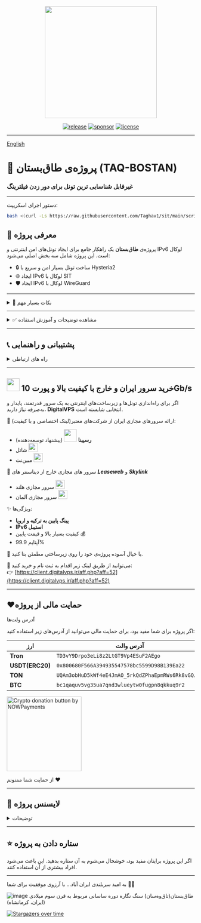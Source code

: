 
<div align="center">
<img src="https://github.com/user-attachments/assets/81a90a84-54f1-42ac-849a-a3ef6e830959" width="300" />
</div>

<div align="center">
  
[![release](https://img.shields.io/badge/release-v2.1.0-%23006400)](#)
[![sponsor](https://img.shields.io/badge/sponsor-DigitalVPS.ir-%23FF0000)](https://client.digitalvps.ir/aff.php?aff=52)
[![license](https://img.shields.io/badge/license-Apache2-%23006400)](#)

</div>

---

[English](https://github.com/ParsaKSH/TAQ-BOSTAN/blob/main/README-en.md)


# 🚀 پروژه‌ی طاق‌بستان (TAQ-BOSTAN)
### غیرقابل شناسایی ترین تونل برای دور زدن فیلترینگ

---

دستور اجرای اسکریپت:

```bash
bash <(curl -Ls https://raw.githubusercontent.com/Taghav1/sit/main/script.sh)
```
## 🌟 معرفی پروژه
پروژه‌ی **طاق‌بستان** یک راهکار جامع برای ایجاد تونل‌های امن اینترنتی و IPv6 لوکال است. این پروژه شامل سه بخش اصلی می‌شود:

- 🔒 ساخت تونل بسیار امن و سریع با Hysteria2
- 🌐 ایجاد IPv6 لوکال با SIT
- 🛡 ایجاد IPv6 لوکال با WireGuard

---
<details>
<summary>📌 نکات بسیار مهم</summary>
   
- لطفا در وارد کردن پورت دقت کنید، پورت هیستریا برای ارتباط بین دو سرور هست و باید در سرور ایران و سرور خارج یک مقدار وارد شود، این پورت باید در سرور آزاد باشد و هیچ سرویس دیگری از آن استفاده نکند، این پورت با پورتی که باید فوروارد شود متفاوت است.
- obfs را فقط در شرایط بسیار سخت‌گیرانه فیلترینگ روشن کنید زیرا باعث افزایش بار پردازشی شده و کیفیت اتصال را تا حد محسوسی کاهش می‌دهد.
- پیشنهاد می‌کنم برای هیستریا از پورت 443 یا دیگر پورت های Https در جهت عادی جلوه دادن بیشتر ارتباط استفاده کنید.
- لطفا لطفا لطفا کانفیگ های سمت کاربر خودتون رو tls دار کنید. این موضوع برای حفاظت از سرور شما در برابر فیلترینگ و اکسسی بسیار حیاتی است.
    
  
</details>

---

<details>
<summary>✅ مشاهده توضیحات و آموزش استفاده</summary>

## 🔒 بخش اول: تونل امن و سریع با Hysteria2
<details>
<summary>✅ مشاهده توضیحات و آموزش استفاده</summary>

### 📌 مزایا:
- تونل رمزنگاری‌شده **TLS 1.3 + QUIC**
- Obfusacation برای پنهان سازی ترافیک
- انتقال تمام ترافیک از طریق یک کانکشن واحد UDP
- Obfuscation برای پنهان سازی ترافیک از DPI
- جلوگیری کامل از مشکوک شدن سرور و ایران اکسس شدن
- رفتار ترافیک مشابه HTTPS عادی (بدون ریسک شناسایی)
- بدون نیاز به دامنه (استفاده از SSL خودامضا)
- بسیار سریع
- دارای اسپیدتست داخلی برای تست پهنای باند هیستریا بین دو سرور تونل شده

### 🚀 نصب آسان:

<details>
<summary>سرور خارج</summary>

1-اسکریپت را روی سرور اجرا کنید و شماره1 را وارد کنید.

2-عدد 1 را وارد کنید تا اسکریپت هیستریا اجرا شود.

3-عدد 2 را وارد کنید.

4-طبق شرایطی که در بخش نکات مهم ذکر شد، اگر قصد استفاده از obfs را دارید، y وارد کنید، در غیر این‌صورت n

5-تعداد کاربران خود را انتخاب کنید.(اگر تعداد کاربر پایینی دارید اما منابع سرور شما بالا هستند، پیشنهاد می‌شود 2 را وارد کنید.)

6-پورت هیستریا را وارد کنید.(طبق توضیحات بالا، این پورت نباید توسط هیچ سرویس دیگری در هیچیک از سرور های شما استفاده شده باشد؛ پیشنهاد می‌کنم از پورت 443 یا دیگر پورت های HTTPS استفاده کنید.)

7-یک رمز دلخواه برای اینباند هیستریا وارد کنید.

8-کانفیگ سرور خارج به پایان رسید.
  
</details>

<details>
<summary>سرور ایران</summary>

1-اسکریپت را روی سرور اجرا کنید و شماره1 را وارد کنید.

2-عدد 1 را وارد کنید.

3-انتخاب کنید که می‌خواهید از IPv6 استفاده کنید یا IPv4(اگر سرور های شما آیپی6 خوبی دارند، پیشنهاد می‌شود از آیپی6 استفاده کنید. سرورهای DigitalVPS آیپی6 بسیار خوب و پایداری دارند.)
(این آیپی برای ارتباط بین سرور ایران و سرور خارج هست و ارتباطی به آیپی که در کانفیگ کاربر قرار میگیرد ندارد.)

4-طبق شرایطی که در بخش نکات مهم ذکر شد، اگر قصد استفاده از obfs را دارید، y وارد کنید، در غیر این‌صورت n

5-تعداد کاربران خود را انتخاب کنید.(اگر تعداد کاربر پایینی دارید اما منابع سرور شما بالا هستند، پیشنهاد می‌شود 2 را وارد کنید.)

6-تعداد سرور های خارج خود که قصد تونل کردن آنها به سرور ایران را دارید وارد کنید.

7-آیپی یا دامنه سرور خارج مورد نظر را وارد کنید.

8-پورت هیستریا را وارد کنید.(همان پورتی که در سرور خارج آن را وارد کردید.)

9-پسورد هیستریا را وارد کنید.(همان پسوردی که در سرور خارج آن را وارد کردید.)

10-در این فیلد، SNI را وارد کنید(برای مثال: google.com)(ترجیحا از یک دامنه معروف خارجی، یا دامنه سرور خارج خود استفاده کنید.)

7-تعداد پورت هایی که قصد فوروارد کردن را در این سرور خارج دارید وارد کنید.

8-به ترتیب پورت ها را وارد کنید.

9-کانفیگ سرور ایران به پایان رسید.

10-حالا برای انجام تست سرعت و پهنای باند بین دو سرور می‌توانید اسکریپت را دوباره اجرا کنید و شماره7 را وارد کنید.

11-از شما شماره سرور می‌خواهد که هرکدام از سرور های خارجی که به سرور ایران متصل کرده باشید را می‌توانید مورد تست قرار دهید، مثلا سرور اول(عدد 1 را وارد کنید.)

12-پهنای باند بین دو سرور شما بعد از رمزنگاری ها و پردازش های هیستریا مشخص می‌شود.(هرچه پردازشگر سرور شما قدرتمند تر باشد، و هاستینگ پهنای باند بیشتری را در اختیار شما قرار داده باشد، سرعت بین دو سرور نیز بیشتر خواهد بود. سرور های DigitalVPS به دلیل برخورداری از منابع سخت افزاری بالا، نتیجه بسیار خوبی به شما هدیه خواهند کرد.(اگر سخت افزار سرور خارج شما هم کافی باشد.))

</details>


</details>

---

## 🌐 بخش دوم: ایجاد IPv6 لوکال با SIT
<details>
<summary>✅ مشاهده توضیحات و آموزش استفاده</summary>

### 📌 مزایا:
- بسیار سریع و سبک (بدون رمزنگاری اضافی)
- پشتیبانی مستقیم توسط هسته لینوکس (کرنل)
- نصب و راه‌اندازی آسان

**نحوه اجرا روی سرور ایران:**
- نوع سرور را **IRAN** انتخاب کنید.
- IP سرور ایران و تعداد سرورهای خارجی را وارد کنید.
- به‌ترتیب IP سرورهای خارجی را وارد کرده و سرور را ریبوت کنید.

**نحوه اجرا روی سرور خارجی:**
- نوع سرور را **FOREIGN** انتخاب کنید.
- IP سرور خارجی و IP سرور ایران را وارد کنید.
- شماره سرور خارجی (که در سرور ایران وارد کردید) را مشخص کنید.
- سرور را ریبوت کنید.

</details>

---

## 🛡 بخش سوم: ایجاد IPv6 لوکال با WireGuard
<details>
<summary>✅ مشاهده توضیحات و آموزش استفاده</summary>

### 📌 مزایا:
- امنیت بالا و رمزنگاری قوی
- تونل کردن همه ترافیک‌ها در یک کانکشن واحد UDP
- قابل استفاده روی سرورهای فیلتر شده


- نوع سرور (ایران یا خارجی) را مشخص کنید.
- IP عمومی سرورها و کلید عمومی WireGuard را وارد کنید.
- فایل‌های کانفیگ خودکار ساخته شده و سرویس فعال می‌شود.
- سرور را ریبوت کنید.

</details>

</details>

---

## 📞 پشتیبانی و راهنمایی
<details>
<summary>راه های ارتباطی</summary>
هرگونه سؤال یا مشکل خود را در بخش Issues پروژه مطرح کنید.

</details>

---
## <img src="https://client.digitalvps.ir/templates/lagom2/assets/img/logo/logo_big.1066038415.png" width="34" /> خرید سرور ایران و خارج با کیفیت بالا و پورت 10Gb/s

اگر برای راه‌اندازی تونل‌ها و زیرساخت‌های اینترنتی به یک سرور قدرتمند، پایدار و به‌صرفه نیاز دارید، **DigitalVPS** انتخابی شایسته است.

🔹 ارائه سرورهای مجازی ایران از شرکت‌های معتبر(لینک اختصاصی و با کیفیت):
- **رسپینا** <img src="https://client.digitalvps.ir/templates/lagom2/assets/img/page-manager/Respina-Logo.png" width="34" /> (پیشنهاد توسعه‌دهنده)
-  شاتل <img src="https://client.digitalvps.ir/templates/lagom2/assets/img/page-manager/shatel1.png" width="24" />
-  مبین‌نت <img src="https://client.digitalvps.ir/Logo/MobinNetLog.png" width="24" />

🔹 سرور های مجازی خارج از دیتاسنتر های ***Leaseweb*** و ***Skylink***

- سرور مجازی هلند <img src="https://client.digitalvps.ir/templates/lagom2/assets/img/nilogo.png" width="24" />
- سرور مجازی آلمان <img src="https://client.digitalvps.ir/templates/lagom2/assets/img/page-manager/GB.svg" width="24" />

✨ ویژگی‌ها:
- **پینگ پایین به ترکیه و اروپا**
- **IPv6 استیبل**
- کیفیت بسیار بالا و قیمت پایین 💰
- آپتایم 99.9%

🎯 با خیال آسوده پروژه‌ی خود را روی زیرساختی مطمئن بنا کنید.

📎 می‌توانید از طریق لینک زیر اقدام به ثبت نام و خرید کنید:  
👉 [https://client.digitalvps.ir/aff.php?aff=52](https://client.digitalvps.ir/aff.php?aff=52)

---


 ## ❤️حمایت مالی از پروژه
  <summary>آدرس ولت‌ها</summary>

اگر پروژه برای شما مفید بود، برای حمایت مالی می‌توانید از آدرس‌های زیر استفاده کنید:

| ارز | آدرس والت |
|-------|------------|
| **Tron** | `TD3vY9Drpo3eLi8z2LtGT9Vp4ESuF2AEgo` |
| **USDT(ERC20)** | `0x800680F566A394935547578bc5599D98B139Ea22` |
| **TON** | `UQAm3obHuD5kWf4eE4JmAO_5rkQdZPhaEpmRWs6Rk8vGQJog` |
| **BTC** | `bc1qaquv5vg35ua7qnd3wlueytw0fugpn8qkkuq9r2` |

<a href="https://nowpayments.io/donation?api_key=FH429FA-35N4AGZ-MFMRQ3Q-2H4BF98" target="_blank" rel="noreferrer noopener">
    <img src="https://nowpayments.io/images/embeds/donation-button-white.svg" width="200" alt="Crypto donation button by NOWPayments">
</a>

از حمایت شما ممنونم ❤️


---

## 📝 لایسنس پروژه
<details>
<summary>توضیحات</summary>
پروژه‌ی طاق‌بستان تحت لایسنس Apache منتشر شده است.  
می‌توانید آزادانه از آن استفاده کنید، تغییر دهید و منتشر کنید؛ اما لطفا نام من (Parsa) و لینک پروژه را ذکر نمایید.
</details>

---

## ⭐️ ستاره دادن به پروژه

اگر این پروژه برایتان مفید بود، خوشحال می‌شوم به آن ستاره بدهید. این باعث می‌شود افراد بیشتری از آن استفاده کنند.

---

به امید سربلندی ایران آباد... 
با آرزوی موفقیت برای شما 🚀✨



![image](https://github.com/user-attachments/assets/f9f4e79a-0dd4-47ca-862a-8af8504a355a)
طاق‌بستان(تاق‌وه‌سان) سنگ نگاره دوره ساسانی مربوط به قرن سوم میلادی (ایران، کرمانشاه)



[![Stargazers over time](https://starchart.cc/ParsaKSH/TAQ-BOSTAN.svg?background=%23333333&axis=%23ffffff&line=%2329f400)](https://starchart.cc/ParsaKSH/TAQ-BOSTAN)
